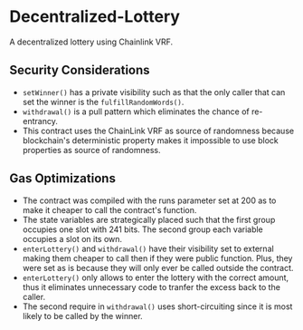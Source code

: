 # Decentralized-Lottery
A decentralized lottery using Chainlink VRF.

## Security Considerations
- `setWinner()` has a private visibility such as that the only caller that can set the winner is the `fulfillRandomWords()`.
- `withdrawal()` is a pull pattern which eliminates the chance of re-entrancy.
- This contract uses the ChainLink VRF as source of randomness because blockchain's deterministic property makes it impossible to use block properties as source of randomness.


## Gas Optimizations
- The contract was compiled with the runs parameter set at 200 as to make it cheaper to call the contract's function.
- The state variables are strategically placed such that the first group occupies one slot with 241 bits. The second group each variable occupies a slot on its own.
- `enterLottery()` and  `withdrawal()` have their visibility set to external making them cheaper to call then if they were public function. Plus, they were set as is because they will only ever be called outside the contract.</li>
- `enterLottery()` only allows to enter the lottery with the correct amount, thus it eliminates unnecessary code to tranfer the excess back to the caller.
- The second require in `withdrawal()` uses short-circuiting since it is most likely to be called by the winner.
